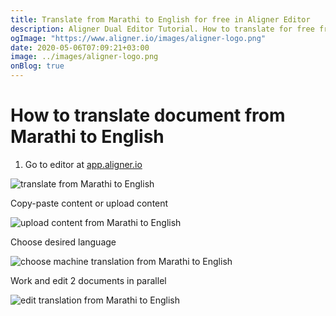 ```yaml
---
title: Translate from Marathi to English for free in Aligner Editor
description: Aligner Dual Editor Tutorial. How to translate for free from Marathi to English. Aligner is multilingual document management platform. 
ogImage: "https://www.aligner.io/images/aligner-logo.png"
date: 2020-05-06T07:09:21+03:00
image: ../images/aligner-logo.png
onBlog: true
---
```


# How to translate document from Marathi to English

1. Go to editor at [app.aligner.io](https://app.aligner.io "Aligner App web page")

![translate from Marathi to English](../aligner-blank-editor.png "translate from Marathi to English")

Copy-paste content or upload content

![upload content from Marathi to English](../aligner-uploaded-document.png "upload content from Marathi to English")

Choose desired language

![choose machine translation from Marathi to English](../aligner-language-dropdown.png "choose machine translation from Marathi to English")

Work and edit 2 documents in parallel

![edit translation from Marathi to English](../aligner-double-sitded-editor.png "edit translation from Marathi to English")

